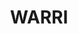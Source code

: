 ---
lastmod: '2025-04-06T06:05:20+00:00'
latitude: -35.628428
layout: suburb
longitude: 149.752107
postcode: '2622'
state: NSW
title: WARRI
url: /nsw/warri/
---